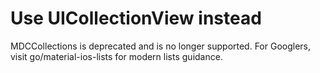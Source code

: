# Use UICollectionView instead

MDCCollections is deprecated and is no longer supported. For Googlers, visit
go/material-ios-lists for modern lists guidance.
